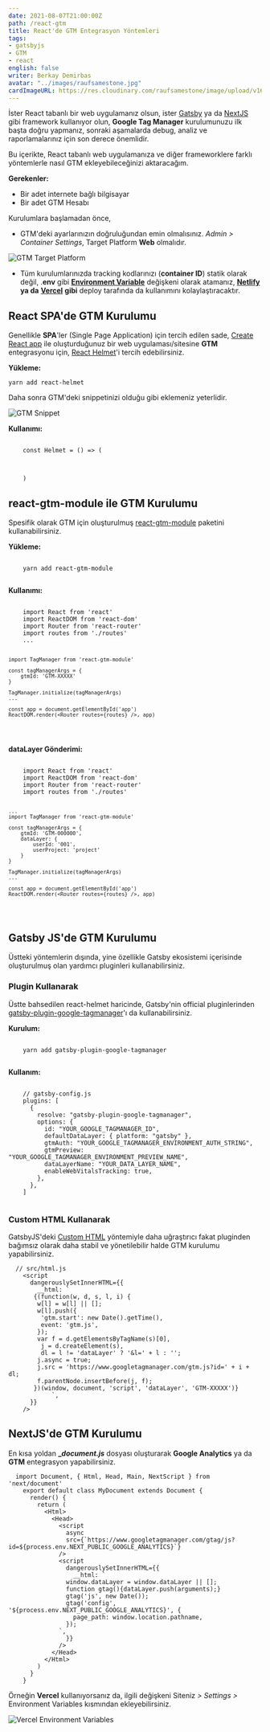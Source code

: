 ```yaml
---
date: 2021-08-07T21:00:00Z
path: /react-gtm
title: React'de GTM Entegrasyon Yöntemleri
tags:
- gatsbyjs
- GTM
- react
english: false
writer: Berkay Demirbas
avatar: "../images/raufsamestone.jpg"
cardImageURL: https://res.cloudinary.com/raufsamestone/image/upload/v1628443040/blog-contents/react-gtm/idwrwbccevdgo7dhdtpt.png
---
```


İster React tabanlı bir web uygulamanız olsun, ister [Gatsby](https://www.gatsbyjs.com/) ya da [NextJS](https://nextjs.org/) gibi framework kullanıyor olun, **Google Tag Manager** kurulumunuzu ilk başta doğru yapmanız, sonraki aşamalarda debug, analiz ve raporlamalarınız için son derece önemlidir.

Bu içerikte, React tabanlı web uygulamanıza ve diğer frameworklere farklı yöntemlerle nasıl GTM ekleyebileceğinizi aktaracağım.

**Gerekenler:**

- Bir adet internete bağlı bilgisayar 
- Bir adet GTM Hesabı

Kurulumlara başlamadan önce,

* GTM'deki ayarlarınızın doğruluğundan emin olmalısınız. _Admin > Container Settings_, Target Platform **Web** olmalıdır.  
    
 ![GTM Target Platform](https://res.cloudinary.com/raufsamestone/image/upload/v1628443038/blog-contents/react-gtm/jykujgxnooiwqragfeco.png)

* Tüm kurulumlarınızda tracking kodlarınızı (**container ID**) statik olarak değil, .**env** gibi [**Environment Variable**](https://en.wikipedia.org/wiki/Environment_variable) değişkeni olarak atamanız, [**Netlify**](https://docs.netlify.com/configure-builds/environment-variables/) **ya da** [**Vercel**](https://vercel.com/docs/environment-variables) **gibi** deploy tarafında da kullanımını kolaylaştıracaktır.

## React SPA'de GTM Kurulumu

Genellikle **SPA**'ler (Single Page Application) için tercih edilen sade, [Create React app](https://create-react-app.dev/ "Create React App") ile oluşturduğunuz bir web uygulaması/sitesine **GTM** entegrasyonu için, [React Helmet](https://www.npmjs.com/package/react-helmet "React Helmet")'i tercih edebilirsiniz.

**Yükleme:**

    yarn add react-helmet

Daha sonra GTM'deki snippetinizi olduğu gibi eklemeniz yeterlidir.  
  
![GTM Snippet](https://res.cloudinary.com/raufsamestone/image/upload/v1628443036/blog-contents/react-gtm/ofathsesrqhbcddlp8d9.png)

**Kullanımı:**

<deckgo-highlight-code>  
<code slot="code">  
    const Helmet = () => (
     <ReactHelmet>
      <script>
       {(function(w, d, s, l, i) {
        w[l] = w[l] || [];
        w[l].push({
         'gtm.start': new Date().getTime(),
         event: 'gtm.js',
        });
        var f = d.getElementsByTagName(s)[0],
         j = d.createElement(s),
         dl = l != 'dataLayer' ? '&l=' + l : '';
        j.async = true;
        j.src = 'https://www.googletagmanager.com/gtm.js?id=' + i + dl;
        f.parentNode.insertBefore(j, f);
       })(window, document, 'script', 'dataLayer', 'GTM-XXXXX')}
      </script>
     </ReactHelmet>
    )
</code>  
</deckgo-highlight-code>

## react-gtm-module ile GTM Kurulumu

Spesifik olarak GTM için oluşturulmuş [react-gtm-module](https://yarnpkg.com/package/react-gtm-module) paketini kullanabilirsiniz.

**Yükleme:**

<deckgo-highlight-code>  
<code slot="code">  
    yarn add react-gtm-module
   </code>  
</deckgo-highlight-code>

**Kullanımı:**

<deckgo-highlight-code>  
<code slot="code">  
    import React from 'react'
    import ReactDOM from 'react-dom'
    import Router from 'react-router'
    import routes from './routes'
    ...
    
    import TagManager from 'react-gtm-module'
    
    const tagManagerArgs = {
        gtmId: 'GTM-XXXXX'
    }
    
    TagManager.initialize(tagManagerArgs)
    ...
    
    const app = document.getElementById('app')
    ReactDOM.render(<Router routes={routes} />, app)
   </code>  
</deckgo-highlight-code>

**dataLayer Gönderimi:**

<deckgo-highlight-code>  
<code slot="code">  
    import React from 'react'
    import ReactDOM from 'react-dom'
    import Router from 'react-router'
    import routes from './routes'
    
    ...
    import TagManager from 'react-gtm-module'
    
    const tagManagerArgs = {
        gtmId: 'GTM-000000',
        dataLayer: {
            userId: '001',
            userProject: 'project'
        }
    }
    
    TagManager.initialize(tagManagerArgs)
    ...
    
    const app = document.getElementById('app')
    ReactDOM.render(<Router routes={routes} />, app)
   </code>  
</deckgo-highlight-code>

## Gatsby JS'de GTM Kurulumu

Üstteki yöntemlerin dışında, yine özellikle Gatsby ekosistemi içerisinde oluşturulmuş olan yardımcı pluginleri kullanabilirsiniz.

### Plugin Kullanarak

Üstte bahsedilen react-helmet haricinde, Gatsby'nin official pluginlerinden [gatsby-plugin-google-tagmanager](https://www.gatsbyjs.com/plugins/gatsby-plugin-google-tagmanager/)'ı da kullanabilirsiniz.

**Kurulum:**

<deckgo-highlight-code>  
<code slot="code">  
    yarn add gatsby-plugin-google-tagmanager
   </code>  
</deckgo-highlight-code>

**Kullanım:**

<deckgo-highlight-code>  
<code slot="code">  
    // gatsby-config.js
    plugins: [
      {
        resolve: "gatsby-plugin-google-tagmanager",
        options: {
          id: "YOUR_GOOGLE_TAGMANAGER_ID",
          defaultDataLayer: { platform: "gatsby" },
          gtmAuth: "YOUR_GOOGLE_TAGMANAGER_ENVIRONMENT_AUTH_STRING",
          gtmPreview: "YOUR_GOOGLE_TAGMANAGER_ENVIRONMENT_PREVIEW_NAME",
          dataLayerName: "YOUR_DATA_LAYER_NAME",
          enableWebVitalsTracking: true,
        },
      },
    ]
   </code>  
</deckgo-highlight-code>

### Custom HTML Kullanarak

GatsbyJS'deki [Custom HTML](https://www.gatsbyjs.com/docs/custom-html/#adding-custom-javascript) yöntemiyle daha uğraştırıcı fakat pluginden bağımsız olarak daha stabil ve yönetilebilir halde GTM kurulumu yapabilirsiniz.

``` 
  // src/html.js
    <script
      dangerouslySetInnerHTML={{
        __html: `
       {(function(w, d, s, l, i) {
        w[l] = w[l] || [];
        w[l].push({
         'gtm.start': new Date().getTime(),
         event: 'gtm.js',
        });
        var f = d.getElementsByTagName(s)[0],
         j = d.createElement(s),
         dl = l != 'dataLayer' ? '&l=' + l : '';
        j.async = true;
        j.src = 'https://www.googletagmanager.com/gtm.js?id=' + i + dl;
        f.parentNode.insertBefore(j, f);
       })(window, document, 'script', 'dataLayer', 'GTM-XXXXX')}
            `,
      }}
    />
```

## NextJS'de GTM Kurulumu

En kısa yoldan **__document.js_** dosyası oluşturarak **Google Analytics** ya da **GTM** entegrasyon yapabilirsiniz.


```
  import Document, { Html, Head, Main, NextScript } from 'next/document'
    export default class MyDocument extends Document {
      render() {
        return (
          <Html>
            <Head>
              <script
                async
                src={`https://www.googletagmanager.com/gtag/js?id=${process.env.NEXT_PUBLIC_GOOGLE_ANALYTICS}`}
              />
              <script
                dangerouslySetInnerHTML={{
                  __html: `
                window.dataLayer = window.dataLayer || [];
                function gtag(){dataLayer.push(arguments);}
                gtag('js', new Date());
                gtag('config', '${process.env.NEXT_PUBLIC_GOOGLE_ANALYTICS}', {
                  page_path: window.location.pathname,
                });
              `,
                }}
              />
            </Head>
          </Html>
        )
      }
    }
```

Örneğin **Vercel** kullanıyorsanız da, ilgili değişkeni Siteniz _>_ _Settings >_ Environment Variables kısmından ekleyebilirsiniz.


![Vercel Environment Variables](https://res.cloudinary.com/raufsamestone/image/upload/v1628443037/blog-contents/react-gtm/orkqzngqcnlnsg9vphsf.png)
